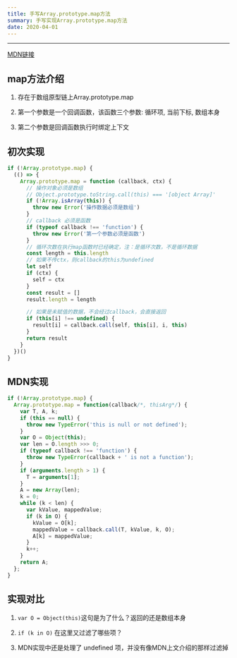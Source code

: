 ```yaml
---
title: 手写Array.prototype.map方法
summary: 手写实现Array.prototype.map方法
date: 2020-04-01
---
```


-------------------------------

[MDN链接](https://developer.mozilla.org/zh-CN/docs/Web/JavaScript/Reference/Global_Objects/Array/map)

## map方法介绍

1. 存在于数组原型链上Array.prototype.map

2. 第一个参数是一个回调函数，该函数三个参数: 循环项, 当前下标, 数组本身

3. 第二个参数是回调函数执行时绑定上下文

## 初次实现

```js
if (!Array.prototype.map) {
  (() => {
    Array.prototype.map = function (callback, ctx) {
      // 操作对象必须是数组
      // Object.prototype.toString.call(this) === '[object Array]'
      if (!Array.isArray(this)) {
        throw new Error('操作数据必须是数组')
      }
      // callback 必须是函数
      if (typeof callback !== 'function') {
        throw new Error('第一个参数必须是函数')
      }
      // 循环次数在执行map函数时已经确定，注：是循环次数，不是循环数据
      const length = this.length
      // 如果不传ctx，则callback的this为undefined
      let self
      if (ctx) {
        self = ctx
      }
      const result = []
      result.length = length

      // 如果是未赋值的数据，不会经过callback，会直接返回
      if (this[i] !== undefined) {
        result[i] = callback.call(self, this[i], i, this)
      }
      return result
    }
  })()
}
```

## MDN实现

```js
if (!Array.prototype.map) {
  Array.prototype.map = function(callback/*, thisArg*/) {
    var T, A, k;
    if (this == null) {
      throw new TypeError('this is null or not defined');
    }
    var O = Object(this);
    var len = O.length >>> 0;
    if (typeof callback !== 'function') {
      throw new TypeError(callback + ' is not a function');
    }
    if (arguments.length > 1) {
      T = arguments[1];
    }
    A = new Array(len);
    k = 0;
    while (k < len) {
      var kValue, mappedValue;
      if (k in O) {
        kValue = O[k];
        mappedValue = callback.call(T, kValue, k, O);
        A[k] = mappedValue;
      }
      k++;
    }
    return A;
  };
}
```

## 实现对比

1. `var O = Object(this)`这句是为了什么？返回的还是数组本身

2. `if (k in O)` 在这里又过滤了哪些项？

3. MDN实现中还是处理了 undefined 项，并没有像MDN上文介绍的那样过滤掉


